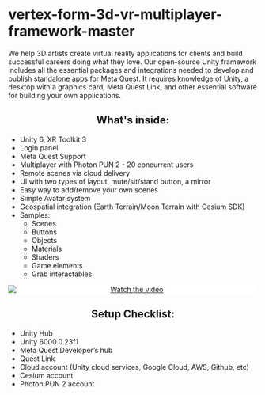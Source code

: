 # vertex-form-3d-vr-multiplayer-framework-master
We help 3D artists create virtual reality applications for clients and build successful careers doing what they love. Our open-source Unity framework includes all the essential packages and integrations needed to develop and publish standalone apps for Meta Quest. It requires knowledge of Unity, a desktop with a graphics card, Meta Quest Link, and other essential software for building your own applications.
<h2 align="center"><b>What's inside:</b></h2>

- Unity 6, XR Toolkit 3
- Login panel
- Meta Quest Support
- Multiplayer with Photon PUN 2 - 20 concurrent users
- Remote scenes via cloud delivery
- UI with two types of layout, mute/sit/stand button, a mirror
- Easy way to add/remove your own scenes
- Simple Avatar system
- Geospatial integration (Earth Terrain/Moon Terrain with Cesium SDK)
- Samples:
  - Scenes
  - Buttons
  - Objects
  - Materials
  - Shaders
  - Game elements
  - Grab interactables

<div align="center">
  <a href="https://youtu.be/63QV10y7MsY">
    <img src="https://img.youtube.com/vi/63QV10y7MsY/0.jpg" alt="Watch the video" style="display:block; background-color:white; border:none; max-width:100%; height:auto;">
  </a>
</div>






  <h2 align="center"><b>Setup Checklist:</b></h2>

- Unity Hub 
- Unity 6000.0.23f1
- Meta Quest Developer’s hub 
- Quest Link 
- Cloud account (Unity cloud services, Google Cloud, AWS, Github, etc) 
- Cesium account 
- Photon PUN 2 account 

